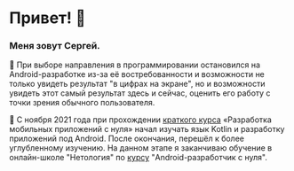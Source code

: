 # Привет! 👋

### Меня зовут Сергей.

:speech_balloon: При выборе направления в программировании остановился на Android-разработке из-за её востребованности и возможности не только увидеть результат "в цифрах на экране", но и возможности увидеть этот самый результат здесь и сейчас, оценить его работу с точки зрения обычного пользователя.

:book: С ноября 2021 года при прохождении [краткого курса](https://netology.ru/profile/program/andfree-7/lessons/109294/lesson_items/549653) «Разработка мобильных приложений с нуля» начал изучать язык Kotlin и разработку приложений под Android.
После окончания, перешёл к более углубленному изучению.
На данном этапе я заканчиваю обучение в онлайн-школе "Нетология" по [курсу](https://netology.ru/programs/android-app#/lessons) "Android-разработчик с нуля".

